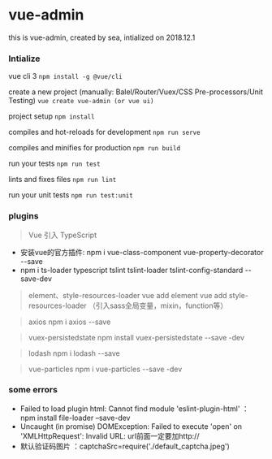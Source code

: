 # vue-admin
this is vue-admin, created by sea, intialized on 2018.12.1

### Intialize 

vue cli 3 ` npm install -g @vue/cli  `

create a new project (manually: Balel/Router/Vuex/CSS Pre-processors/Unit Testing) ` vue create vue-admin (or vue ui) `

project setup ` npm install `

compiles and hot-reloads for development ` npm run serve `

compiles and minifies for production ` npm run build `

run your tests ` npm run test `

lints and fixes files ` npm run lint `

run your unit tests ` npm run test:unit `


### plugins

>  Vue 引入 TypeScript
* 安装vue的官方插件: npm i vue-class-component vue-property-decorator --save
* npm i ts-loader typescript   tslint tslint-loader tslint-config-standard --save-dev

>  element、style-resources-loader
vue add element
vue add style-resources-loader （引入sass全局变量，mixin，function等）

> axios
npm i axios --save

> vuex-persistedstate
npm install vuex-persistedstate --save -dev

> lodash
npm i lodash --save

> vue-particles
npm i vue-particles --save -dev


### some errors
* Failed to load plugin html: Cannot find module 'eslint-plugin-html' ：  npm install file-loader –save-dev
* Uncaught (in promise) DOMException: Failed to execute 'open' on 'XMLHttpRequest': Invalid URL:  url前面一定要加http://
* 默认验证码图片 ：captchaSrc=require('./default_captcha.jpeg')